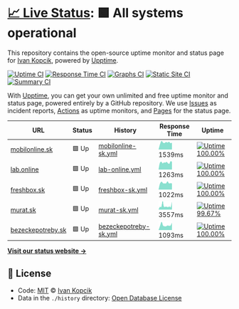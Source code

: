 # [📈 Live Status](https://ivankopcik.github.io/upptime): <!--live status--> **🟩 All systems operational**

This repository contains the open-source uptime monitor and status page for [Ivan Kopcik](http://www.twitter.com/ivankopcik), powered by [Upptime](https://github.com/upptime/upptime).

[![Uptime CI](https://github.com/koj-co/upptime/workflows/Uptime%20CI/badge.svg)](https://github.com/koj-co/upptime/actions?query=workflow%3A%22Uptime+CI%22)
[![Response Time CI](https://github.com/koj-co/upptime/workflows/Response%20Time%20CI/badge.svg)](https://github.com/koj-co/upptime/actions?query=workflow%3A%22Response+Time+CI%22)
[![Graphs CI](https://github.com/koj-co/upptime/workflows/Graphs%20CI/badge.svg)](https://github.com/koj-co/upptime/actions?query=workflow%3A%22Graphs+CI%22)
[![Static Site CI](https://github.com/koj-co/upptime/workflows/Static%20Site%20CI/badge.svg)](https://github.com/koj-co/upptime/actions?query=workflow%3A%22Static+Site+CI%22)
[![Summary CI](https://github.com/koj-co/upptime/workflows/Summary%20CI/badge.svg)](https://github.com/koj-co/upptime/actions?query=workflow%3A%22Summary+CI%22)

With [Upptime](https://upptime.js.org), you can get your own unlimited and free uptime monitor and status page, powered entirely by a GitHub repository. We use [Issues](https://github.com/ivankopcik/upptime/issues) as incident reports, [Actions](https://github.com/ivankopcik/upptime/actions) as uptime monitors, and [Pages](https://ivankopcik.github.io/upptime) for the status page.

<!--start: status pages-->
<!-- This summary is generated by Upptime (https://github.com/upptime/upptime) -->
<!-- Do not edit this manually, your changes will be overwritten -->

| URL                                                | Status | History                                                                                                         | Response Time                                                                           | Uptime                                                                                                                                                                                                                                           |
| -------------------------------------------------- | ------ | --------------------------------------------------------------------------------------------------------------- | --------------------------------------------------------------------------------------- | ------------------------------------------------------------------------------------------------------------------------------------------------------------------------------------------------------------------------------------------------ |
| [mobilonline.sk](https://www.mobilonline.sk)       | 🟩 Up  | [mobilonline-sk.yml](https://github.com/ForBestClients/upptime/commits/master/history/mobilonline-sk.yml)       | <img alt="Response time graph" src="./graphs/mobilonline-sk.png" height="20"> 1539ms    | [![Uptime 100.00%](https://img.shields.io/endpoint?url=https%3A%2F%2Fraw.githubusercontent.com%2FForBestClients%2Fupptime%2Fmaster%2Fapi%2Fmobilonline-sk%2Fuptime.json)](https://ForBestClients.github.io/upptime/history/mobilonline-sk)       |
| [lab.online](https://lab.online)                   | 🟩 Up  | [lab-online.yml](https://github.com/ForBestClients/upptime/commits/master/history/lab-online.yml)               | <img alt="Response time graph" src="./graphs/lab-online.png" height="20"> 1263ms        | [![Uptime 100.00%](https://img.shields.io/endpoint?url=https%3A%2F%2Fraw.githubusercontent.com%2FForBestClients%2Fupptime%2Fmaster%2Fapi%2Flab-online%2Fuptime.json)](https://ForBestClients.github.io/upptime/history/lab-online)               |
| [freshbox.sk](https://www.freshbox.sk)             | 🟩 Up  | [freshbox-sk.yml](https://github.com/ForBestClients/upptime/commits/master/history/freshbox-sk.yml)             | <img alt="Response time graph" src="./graphs/freshbox-sk.png" height="20"> 1022ms       | [![Uptime 100.00%](https://img.shields.io/endpoint?url=https%3A%2F%2Fraw.githubusercontent.com%2FForBestClients%2Fupptime%2Fmaster%2Fapi%2Ffreshbox-sk%2Fuptime.json)](https://ForBestClients.github.io/upptime/history/freshbox-sk)             |
| [murat.sk](https://www.murat.sk)                   | 🟩 Up  | [murat-sk.yml](https://github.com/ForBestClients/upptime/commits/master/history/murat-sk.yml)                   | <img alt="Response time graph" src="./graphs/murat-sk.png" height="20"> 3557ms          | [![Uptime 99.67%](https://img.shields.io/endpoint?url=https%3A%2F%2Fraw.githubusercontent.com%2FForBestClients%2Fupptime%2Fmaster%2Fapi%2Fmurat-sk%2Fuptime.json)](https://ForBestClients.github.io/upptime/history/murat-sk)                    |
| [bezeckepotreby.sk](https://www.bezeckepotreby.sk) | 🟩 Up  | [bezeckepotreby-sk.yml](https://github.com/ForBestClients/upptime/commits/master/history/bezeckepotreby-sk.yml) | <img alt="Response time graph" src="./graphs/bezeckepotreby-sk.png" height="20"> 1093ms | [![Uptime 100.00%](https://img.shields.io/endpoint?url=https%3A%2F%2Fraw.githubusercontent.com%2FForBestClients%2Fupptime%2Fmaster%2Fapi%2Fbezeckepotreby-sk%2Fuptime.json)](https://ForBestClients.github.io/upptime/history/bezeckepotreby-sk) |

<!--end: status pages-->

[**Visit our status website →**](https://ivankopcik.github.io/upptime)

## 📄 License

- Code: [MIT](./LICENSE) © [Ivan Kopcik](http://www.twitter.com/ivankopcik)
- Data in the `./history` directory: [Open Database License](https://opendatacommons.org/licenses/odbl/1-0/)
